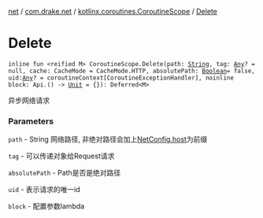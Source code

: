 [net](../../index.md) / [com.drake.net](../index.md) / [kotlinx.coroutines.CoroutineScope](index.md) / [Delete](./-delete.md)

# Delete

`inline fun <reified M> CoroutineScope.Delete(path: `[`String`](https://kotlinlang.org/api/latest/jvm/stdlib/kotlin/-string/index.html)`, tag: `[`Any`](https://kotlinlang.org/api/latest/jvm/stdlib/kotlin/-any/index.html)`? = null, cache: CacheMode = CacheMode.HTTP, absolutePath: `[`Boolean`](https://kotlinlang.org/api/latest/jvm/stdlib/kotlin/-boolean/index.html)` = false, uid: `[`Any`](https://kotlinlang.org/api/latest/jvm/stdlib/kotlin/-any/index.html)`? = coroutineContext[CoroutineExceptionHandler], noinline block: Api.() -> `[`Unit`](https://kotlinlang.org/api/latest/jvm/stdlib/kotlin/-unit/index.html)` = {}): Deferred<M>`

异步网络请求

### Parameters

`path` - String 网络路径, 非绝对路径会加上[NetConfig.host](../-net-config/host.md)为前缀

`tag` - 可以传递对象给Request请求

`absolutePath` - Path是否是绝对路径

`uid` - 表示请求的唯一id

`block` - 配置参数lambda